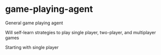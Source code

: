 # game-playing-agent
General game playing agent

Will self-learn strategies to play single player, two-player, and multiplayer games

Starting with single player
